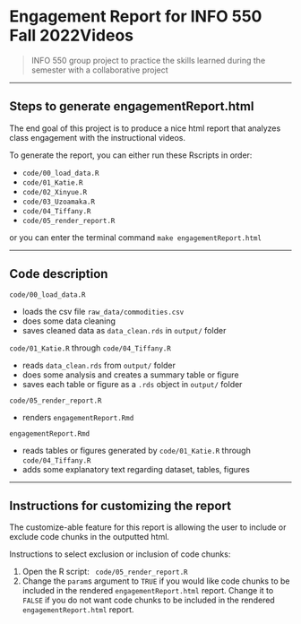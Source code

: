 # Engagement Report for INFO 550 Fall 2022Videos

> INFO 550 group project to practice the skills learned during the semester with a collaborative project

------------------------------------------------------------------------

## Steps to generate engagementReport.html

The end goal of this project is to produce a nice html report that analyzes  class engagement with the instructional videos.

To generate the report, you can either run these Rscripts in order:

  - `code/00_load_data.R`
  - `code/01_Katie.R`
  - `code/02_Xinyue.R`
  - `code/03_Uzoamaka.R`
  - `code/04_Tiffany.R`
  - `code/05_render_report.R`
  
or you can enter the terminal command `make engagementReport.html`

------------------------------------------------------------------------

## Code description

`code/00_load_data.R`

  - loads the csv file `raw_data/commodities.csv`
  - does some data cleaning
  - saves cleaned data as `data_clean.rds` in `output/` folder

`code/01_Katie.R` through `code/04_Tiffany.R`

  - reads `data_clean.rds` from `output/` folder
  - does some analysis and creates a summary table or figure 
  - saves each table or figure as a `.rds` object in `output/` folder

`code/05_render_report.R`

  - renders `engagementReport.Rmd`

`engagementReport.Rmd`

  - reads tables or figures generated by `code/01_Katie.R` through `code/04_Tiffany.R`
  - adds some explanatory text regarding dataset, tables, figures

------------------------------------------------------------------------

## Instructions for customizing the report

The customize-able feature for this report is allowing the user to include or exclude code chunks in the outputted html.

Instructions to select exclusion or inclusion of code chunks:

1. Open the R script: ` code/05_render_report.R`   
2. Change the `param`s argument to `TRUE` if you would like code chunks to be included in the rendered `engagementReport.html` report. Change it to `FALSE` if you do not want code chunks to be included in the rendered `engagementReport.html` report.